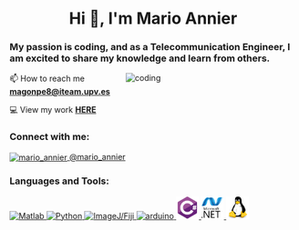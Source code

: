 <h1 align="center">Hi 👋, I'm Mario Annier</h1>
<h3 align="left">My passion is coding, and as a Telecommunication Engineer, I am excited to share my knowledge and learn from others.</h3>
<img align='right' width='300' alt='coding' src='https://media3.giphy.com/media/qgQUggAC3Pfv687qPC/giphy.gif'/>

📫 How to reach me **magonpe8@iteam.upv.es**

💻 View my work [**HERE**](https://marioannier.github.io/)

<h3 align="left">Connect with me:</h3> 

<p align="left"> <a href="https://twitter.com/mario_annier" target="blank"><img align="center" src="https://raw.githubusercontent.com/rahuldkjain/github-profile-readme-generator/master/src/images/icons/Social/twitter.svg" alt="mario_annier" height="20" width="20" />  @mario_annier</a> </p>

<h3 align="left">Languages and Tools:</h3>
<p align="left"> <a href="https://www.mathworks.com/products/matlab.html" target="_blank" rel="noreferrer"> <img src="https://upload.wikimedia.org/wikipedia/commons/2/21/Matlab_Logo.png" alt="Matlab" width="40" height="40"/> </a> 
<a href="https://www.python.org/" target="_blank" rel="noreferrer"> <img src="https://upload.wikimedia.org/wikipedia/commons/c/c3/Python-logo-notext.svg" alt="Python" width="40" height="40"/> </a>
<a href="https://imagej.net/" target="_blank" rel="noreferrer"> <img src="https://upload.wikimedia.org/wikipedia/commons/5/55/FIJI_%28software%29_Logo.svg" alt="ImageJ/Fiji" width="40" height="40"/> </a> 
 <a href="https://www.arduino.cc/" target="_blank" rel="noreferrer"> <img src="https://cdn.worldvectorlogo.com/logos/arduino-1.svg" alt="arduino" width="40" height="40"/> </a> 
<a href="https://www.w3schools.com/cs/" target="_blank" rel="noreferrer"> <img src="https://raw.githubusercontent.com/devicons/devicon/master/icons/csharp/csharp-original.svg" alt="csharp" width="40" height="40"/> </a>
<a href="https://dotnet.microsoft.com/" target="_blank" rel="noreferrer"> <img src="https://raw.githubusercontent.com/devicons/devicon/master/icons/dot-net/dot-net-original-wordmark.svg" alt="dotnet" width="40" height="40"/> </a>
</a> <a href="https://www.linux.org/" target="_blank" rel="noreferrer"> <img src="https://raw.githubusercontent.com/devicons/devicon/master/icons/linux/linux-original.svg" alt="linux" width="40" height="40"/> </a> </p>
 
